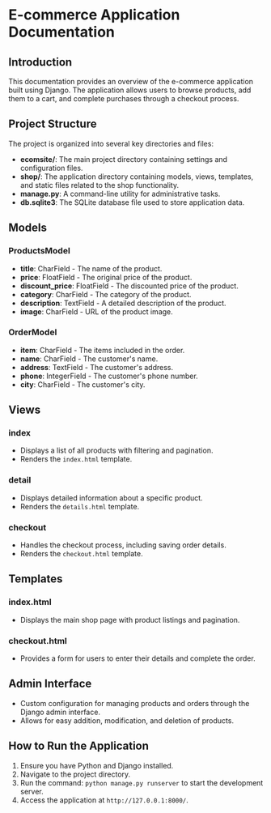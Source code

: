 # E-commerce Application Documentation

## Introduction
This documentation provides an overview of the e-commerce application built using Django. The application allows users to browse products, add them to a cart, and complete purchases through a checkout process.

## Project Structure
The project is organized into several key directories and files:
- **ecomsite/**: The main project directory containing settings and configuration files.
- **shop/**: The application directory containing models, views, templates, and static files related to the shop functionality.
- **manage.py**: A command-line utility for administrative tasks.
- **db.sqlite3**: The SQLite database file used to store application data.

## Models
### ProductsModel
- **title**: CharField - The name of the product.
- **price**: FloatField - The original price of the product.
- **discount_price**: FloatField - The discounted price of the product.
- **category**: CharField - The category of the product.
- **description**: TextField - A detailed description of the product.
- **image**: CharField - URL of the product image.

### OrderModel
- **item**: CharField - The items included in the order.
- **name**: CharField - The customer's name.
- **address**: TextField - The customer's address.
- **phone**: IntegerField - The customer's phone number.
- **city**: CharField - The customer's city.

## Views
### index
- Displays a list of all products with filtering and pagination.
- Renders the `index.html` template.

### detail
- Displays detailed information about a specific product.
- Renders the `details.html` template.

### checkout
- Handles the checkout process, including saving order details.
- Renders the `checkout.html` template.

## Templates
### index.html
- Displays the main shop page with product listings and pagination.

### checkout.html
- Provides a form for users to enter their details and complete the order.

## Admin Interface
- Custom configuration for managing products and orders through the Django admin interface.
- Allows for easy addition, modification, and deletion of products.

## How to Run the Application
1. Ensure you have Python and Django installed.
2. Navigate to the project directory.
3. Run the command: `python manage.py runserver` to start the development server.
4. Access the application at `http://127.0.0.1:8000/`.
